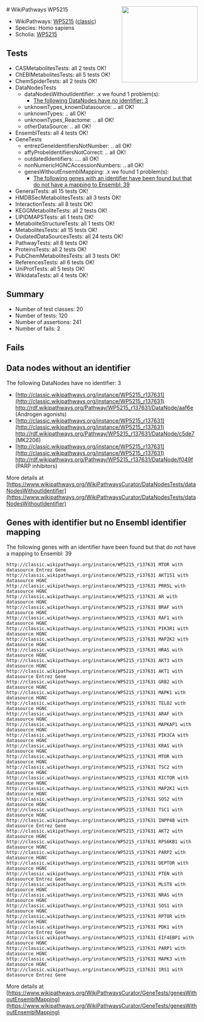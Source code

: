 <img style="float: right; width: 200px" src="https://upload.wikimedia.org/wikipedia/commons/thumb/8/83/Wplogo_with_text_500.png/640px-Wplogo_with_text_500.png" />
# WikiPathways WP5215

* WikiPathways: [WP5215](https://wikipathways.org/pathways/WP5215) ([classic](https://classic.wikipathways.org/instance/WP5215))
* Species: Homo sapiens
* Scholia: [WP5215](https://scholia.toolforge.org/wikipathways/WP5215)
## Tests
* CASMetabolitesTests: all 2 tests OK!
* ChEBIMetabolitesTests: all 5 tests OK!
* ChemSpiderTests: all 2 tests OK!
* DataNodesTests
    * dataNodesWithoutIdentifier: .x we found 1 problem(s):
        * [The following DataNodes have no identifier: 3](#d2d32fa2)
    * unknownTypes_knownDatasource: .. all OK!
    * unknownTypes: .. all OK!
    * unknownTypes_Reactome: .. all OK!
    * otherDataSource: .. all OK!
* EnsemblTests: all 4 tests OK!
* GeneTests
    * entrezGeneIdentifiersNotNumber: .. all OK!
    * affyProbeIdentifiersNotCorrect: .. all OK!
    * outdatedIdentifiers: .... all OK!
    * nonNumericHGNCAccessionNumbers: .. all OK!
    * genesWithoutEnsemblMapping: .x we found 1 problem(s):
        * [The following genes with an identifier have been found but that do not have a mapping to Ensembl: 39](#c4e54354)
* GeneralTests: all 15 tests OK!
* HMDBSecMetabolitesTests: all 3 tests OK!
* InteractionTests: all 8 tests OK!
* KEGGMetaboliteTests: all 2 tests OK!
* LIPIDMAPSTests: all 1 tests OK!
* MetaboliteStructureTests: all 1 tests OK!
* MetabolitesTests: all 15 tests OK!
* OudatedDataSourcesTests: all 24 tests OK!
* PathwayTests: all 8 tests OK!
* ProteinsTests: all 2 tests OK!
* PubChemMetabolitesTests: all 3 tests OK!
* ReferencesTests: all 6 tests OK!
* UniProtTests: all 5 tests OK!
* WikidataTests: all 4 tests OK!


## Summary

* Number of test classes: 20
* Number of tests: 120
* Number of assertions: 241
* Number of fails: 2

## Fails

<a name="d2d32fa2" />

## Data nodes without an identifier

The following DataNodes have no identifier: 3

* [http://classic.wikipathways.org/instance/WP5215_r137631](http://classic.wikipathways.org/instance/WP5215_r137631) http://rdf.wikipathways.org/Pathway/WP5215_r137631/DataNode/aaf6e (Androgen 
agonists)
* [http://classic.wikipathways.org/instance/WP5215_r137631](http://classic.wikipathways.org/instance/WP5215_r137631) http://rdf.wikipathways.org/Pathway/WP5215_r137631/DataNode/c5de7 (MK2206)
* [http://classic.wikipathways.org/instance/WP5215_r137631](http://classic.wikipathways.org/instance/WP5215_r137631) http://rdf.wikipathways.org/Pathway/WP5215_r137631/DataNode/f049f (PARP
inhibitors)


More details at [https://www.wikipathways.org/WikiPathwaysCurator/DataNodesTests/dataNodesWithoutIdentifier](https://www.wikipathways.org/WikiPathwaysCurator/DataNodesTests/dataNodesWithoutIdentifier)

<a name="c4e54354" />

## Genes with identifier but no Ensembl identifier mapping

The following genes with an identifier have been found but that do not have a mapping to Ensembl: 39
```
http://classic.wikipathways.org/instance/WP5215_r137631 MTOR with datasource Entrez Gene
http://classic.wikipathways.org/instance/WP5215_r137631 AKT1S1 with datasource HGNC
http://classic.wikipathways.org/instance/WP5215_r137631 PRR5L with datasource HGNC
http://classic.wikipathways.org/instance/WP5215_r137631 AR with datasource HGNC
http://classic.wikipathways.org/instance/WP5215_r137631 BRAF with datasource HGNC
http://classic.wikipathways.org/instance/WP5215_r137631 RAF1 with datasource HGNC
http://classic.wikipathways.org/instance/WP5215_r137631 PIK3R1 with datasource HGNC
http://classic.wikipathways.org/instance/WP5215_r137631 MAP2K2 with datasource HGNC
http://classic.wikipathways.org/instance/WP5215_r137631 HRAS with datasource HGNC
http://classic.wikipathways.org/instance/WP5215_r137631 AKT3 with datasource HGNC
http://classic.wikipathways.org/instance/WP5215_r137631 AKT1 with datasource Entrez Gene
http://classic.wikipathways.org/instance/WP5215_r137631 GRB2 with datasource HGNC
http://classic.wikipathways.org/instance/WP5215_r137631 MAPK1 with datasource HGNC
http://classic.wikipathways.org/instance/WP5215_r137631 TELO2 with datasource HGNC
http://classic.wikipathways.org/instance/WP5215_r137631 ARAF with datasource HGNC
http://classic.wikipathways.org/instance/WP5215_r137631 MAPKAP1 with datasource HGNC
http://classic.wikipathways.org/instance/WP5215_r137631 PIK3CA with datasource HGNC
http://classic.wikipathways.org/instance/WP5215_r137631 KRAS with datasource HGNC
http://classic.wikipathways.org/instance/WP5215_r137631 MTOR with datasource HGNC
http://classic.wikipathways.org/instance/WP5215_r137631 TSC2 with datasource HGNC
http://classic.wikipathways.org/instance/WP5215_r137631 RICTOR with datasource HGNC
http://classic.wikipathways.org/instance/WP5215_r137631 MAP2K1 with datasource HGNC
http://classic.wikipathways.org/instance/WP5215_r137631 SOS2 with datasource HGNC
http://classic.wikipathways.org/instance/WP5215_r137631 TSC1 with datasource HGNC
http://classic.wikipathways.org/instance/WP5215_r137631 INPP4B with datasource Entrez Gene
http://classic.wikipathways.org/instance/WP5215_r137631 AKT2 with datasource HGNC
http://classic.wikipathways.org/instance/WP5215_r137631 RPS6KB1 with datasource HGNC
http://classic.wikipathways.org/instance/WP5215_r137631 PARP2 with datasource HGNC
http://classic.wikipathways.org/instance/WP5215_r137631 DEPTOR with datasource HGNC
http://classic.wikipathways.org/instance/WP5215_r137631 PTEN with datasource Entrez Gene
http://classic.wikipathways.org/instance/WP5215_r137631 MLST8 with datasource HGNC
http://classic.wikipathways.org/instance/WP5215_r137631 NRAS with datasource HGNC
http://classic.wikipathways.org/instance/WP5215_r137631 SOS1 with datasource HGNC
http://classic.wikipathways.org/instance/WP5215_r137631 RPTOR with datasource HGNC
http://classic.wikipathways.org/instance/WP5215_r137631 PDK1 with datasource Entrez Gene
http://classic.wikipathways.org/instance/WP5215_r137631 EIF4EBP1 with datasource HGNC
http://classic.wikipathways.org/instance/WP5215_r137631 PARP1 with datasource HGNC
http://classic.wikipathways.org/instance/WP5215_r137631 MAPK3 with datasource HGNC
http://classic.wikipathways.org/instance/WP5215_r137631 IRS1 with datasource Entrez Gene
```

More details at [https://www.wikipathways.org/WikiPathwaysCurator/GeneTests/genesWithoutEnsemblMapping](https://www.wikipathways.org/WikiPathwaysCurator/GeneTests/genesWithoutEnsemblMapping)

